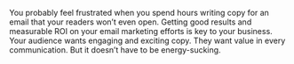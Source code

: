 You probably feel frustrated when you spend hours writing copy for an email that your readers won’t even open. 
Getting good results and measurable ROI on your email marketing efforts is key to your business. Your audience wants 
engaging and exciting copy. They want value in every communication. But it doesn’t have to be energy-sucking.